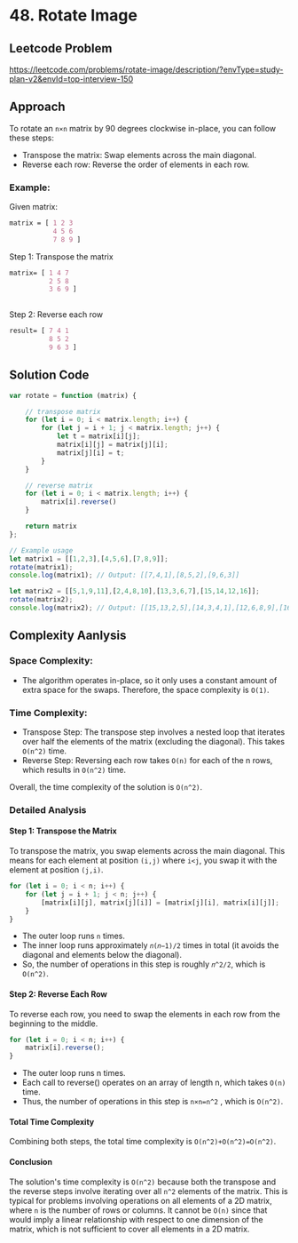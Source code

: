 # 48. Rotate Image

## Leetcode Problem
https://leetcode.com/problems/rotate-image/description/?envType=study-plan-v2&envId=top-interview-150

## Approach
To rotate an `n×n` matrix by 90 degrees clockwise in-place, you can follow these steps:
- Transpose the matrix: Swap elements across the main diagonal.
- Reverse each row: Reverse the order of elements in each row.

### Example:


Given matrix:
```css
matrix = [ 1 2 3
           4 5 6
           7 8 9 ]
```


Step 1: Transpose the matrix
```css
matrix= [ 1 4 7
​          2 5 8 
          3 6 9 ] 
​
```

Step 2: Reverse each row
```css
result= [ 7 4 1
          8 5 2
          9 6 3 ]
```

## Solution Code
```javascript
var rotate = function (matrix) {

    // transpose matrix
    for (let i = 0; i < matrix.length; i++) {
        for (let j = i + 1; j < matrix.length; j++) {
            let t = matrix[i][j];
            matrix[i][j] = matrix[j][i];
            matrix[j][i] = t;
        }
    }

    // reverse matrix
    for (let i = 0; i < matrix.length; i++) {
        matrix[i].reverse()
    }

    return matrix
};

// Example usage
let matrix1 = [[1,2,3],[4,5,6],[7,8,9]];
rotate(matrix1);
console.log(matrix1); // Output: [[7,4,1],[8,5,2],[9,6,3]]

let matrix2 = [[5,1,9,11],[2,4,8,10],[13,3,6,7],[15,14,12,16]];
rotate(matrix2);
console.log(matrix2); // Output: [[15,13,2,5],[14,3,4,1],[12,6,8,9],[16,7,10,11]]
```

## Complexity Aanlysis

### Space Complexity:
- The algorithm operates in-place, so it only uses a constant amount of extra space for the swaps. Therefore, the space complexity is `O(1)`.

### Time Complexity:
- Transpose Step: The transpose step involves a nested loop that iterates over half the elements of the matrix (excluding the diagonal). This takes `O(n^2)` time.
- Reverse Step: Reversing each row takes `O(n)` for each of the n rows, which results in `O(n^2)` time.

Overall, the time complexity of the solution is `O(n^2)`.

### Detailed Analysis
#### Step 1: Transpose the Matrix
To transpose the matrix, you swap elements across the main diagonal. This means for each element at position `(i,j)` where `i<j`, you swap it with the element at position `(j,i)`.

```javascript
for (let i = 0; i < n; i++) {
    for (let j = i + 1; j < n; j++) {
        [matrix[i][j], matrix[j][i]] = [matrix[j][i], matrix[i][j]];
    }
}
```
- The outer loop runs `n` times.
- The inner loop runs approximately `𝑛(𝑛−1)/2` times in total (it avoids the diagonal and elements below the diagonal).
- So, the number of operations in this step is roughly `𝑛^2/2`, which is `O(n^2)`.

#### Step 2: Reverse Each Row
To reverse each row, you need to swap the elements in each row from the beginning to the middle.

```javascript
for (let i = 0; i < n; i++) {
    matrix[i].reverse();
}
```
- The outer loop runs n times.
- Each call to reverse() operates on an array of length n, which takes `O(n)` time.
- Thus, the number of operations in this step is `n×n=n^2` , which is `O(n^2)`.

#### Total Time Complexity
Combining both steps, the total time complexity is `O(n^2)+O(n^2)=O(n^2)`.

#### Conclusion
The solution's time complexity is `O(n^2)` because both the transpose and the reverse steps involve iterating over all `n^2` elements of the matrix. This is typical for problems involving operations on all elements of a 2D matrix, where `n` is the number of rows or columns. It cannot be `O(n)` since that would imply a linear relationship with respect to one dimension of the matrix, which is not sufficient to cover all elements in a 2D matrix.
